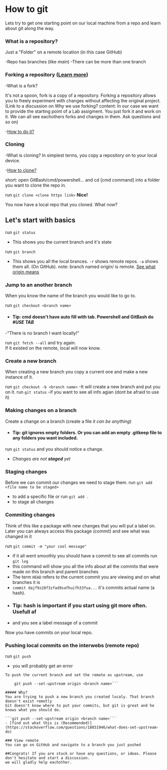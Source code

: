 # How to git

Lets try to get one starting point on our local machine from a repo and learn about git along the way.

### What is a repository?
Just a "Folder" on a remote location (in this case GitHub)

-Repo has branches (like *main*)
-There can be more than one branch

### Forking a repository ([Learn more](https://docs.github.com/en/get-started/quickstart/fork-a-repo))
-What is a fork?

It's not a spoon, fork is a copy of a repository. Forking a repository allows
you to freely experiment with changes without affecting the original project. 
(Link to a discussion on Why we use forking? 
content:
In our case we want to provide the starting point of a Lab assigment. 
You just fork it and work on it. We can all see eachothers forks and changes in them. Ask questions and so on)

-[How to do it?](https://docs.github.com/en/get-started/quickstart/fork-a-repo#forking-a-repository)


### Cloning
-What is cloning?
In simplest terms, you copy a repository on to your local device.

-[How to clone?](https://docs.github.com/en/get-started/quickstart/fork-a-repo#cloning-your-forked-repository)

short: open GitBash/cmd/powershell... and cd [cmd command] into a folder you want to clone the repo in.

run ```git clone <clone https link>```
**Nice!**

You now have a local repo that you cloned. What now?

## Let's start with basics
run ```git status```
- This shows you the current branch and it's state

run ```git branch```
- This shows you all the local brances. `-r` shows remote repos. `-a` shows them all. (On GitHub).
note: branch named origin/<any branch name> is remote. [See what origin means](https://www.git-tower.com/learn/git/glossary/origin)

### Jump to an another branch
When you know the name of the branch you would like to go to.

run ```git checkout <branch name>```

- #### Tip: cmd doesn't have auto fill with tab. Powershell and GitBash do *#USE TAB*

-"There is no branch I want locally!"

run ```git fetch --all``` and try again.  
If it existed on the remote, local will now know.

### Create a new branch 
When creating a new branch you copy a current one and make a new instance of it.

run ```git checkout -b <branch name>```
-It will create a new branch and put you on it.
run ```git status``` 
-if you want to see all info agian (dont be afraid to use it)

### Making changes on a branch
Create a change on a branch (create a file *it can be anything*)
- #### Tip: git ignores empty folders. Or you can add an empty .gitkeep file to any folders you want included.

run ```git status``` and you should notice a change.
- *Changes are not **staged** yet*

### Staging changes
Before we can commit our changes we need to stage them.
run ```git add <file name to be staged>```
- to add a specific file
or 
run ```git add .```
- to stage all changes

### Commiting changes
Think of this like a package with new changes that you will put a label on.
Later you can always access this package (commit) and see what was changed in it

run ```git commit -m "your cool message"```

- if it all went smoothly you should have a commit to see all commits 
run ```git log```
- this command will show you all the info about all the commits that were made on this branch and parent branches
- The term ```HEAD``` refers to the current commit you are viewing and on what branches it is
- `commit dajf9z28f3zfad9safhuifh33fua...` it's commits actual name (a hash). 
- ### Tip: hash is important if you start using git more often. Usefull af
- and you see a label message of a commit

Now you have commits on your local repo.

### Pushing local commits on the interwebs (remote repo)

run ```git push```
- you will probably get an error
```fatal: The current branch newbranch has no upstream branch.
To push the current branch and set the remote as upstream, use

    git push --set-upstream origin <branch name>```

##### Why?
You are trying to push a new branch you created localy. That branch doesn't exist remotly
Git doesn't know where to put your commits, but git is great and he knows what you should do.

```git push --set-upstream origin <branch name>```
- [find out what this is (Recommended)](https://stackoverflow.com/questions/18031946/what-does-set-upstream-do)

### View remote
You can go on GitHub and navigate to a branch you just pushed

##Congrats! If you are stuck or have any questions, or ideas. Please don't hesitate and start a discussion.
we will gladly help eachother.

